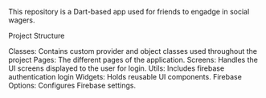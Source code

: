 This repository is a Dart-based app used for friends to engadge in social wagers.


Project Structure

Classes: Contains custom provider and object classes used throughout the project
Pages: The different pages of the application.
Screens: Handles the UI screens displayed to the user for login.
Utils: Includes firebase authentication login
Widgets: Holds reusable UI components.
Firebase Options: Configures Firebase settings.
